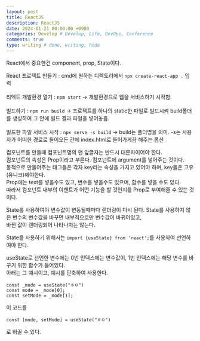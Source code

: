 ```yaml
---
layout: post
title: ReactJS
description: ReactJS
date: 2024-01-21 00:00:00 +0900
categories: Develop # Develop, Life, DevOps, Conference
comments: true
type: writing # done, writing, hide
---
```


React에서 중요한건 component, prop, State이다.

React 프로젝트 만들기 : cmd에 원하는 디렉토리에서 `npx create-react-app .` 입력  
<br>
리엑트 개발환경 열기 : `npm start` -> 개발환경으로 웹을 서비스하기 시작함.  
<br>
빌드하기 : `npm run build` -> 프로젝트를 하나의 static한 파일로 빌드시켜 build폴더를 생성하여 그 안에 빌드 결과 파일을 넣어놓음.  
<br>
빌드한 파일 서비스 시작 : `npx serve -s build` -> build는 폴더명을 의미. -s는 사용자가 어떠한 경로로 들어오든 간에 index.html로 들어가게끔 해주는 옵션
<br>

컴포넌트를 만들때 컴포넌트명의 맨 앞글자는 반드시 대문자이어야 한다.  
컴포넌트의 속성은 Prop이라고 부른다. 컴포넌트에 argument를 넣어주는 것이다.  
동적으로 만들어주는 태그들은 각자 key라는 속성을 가지고 있어야 하며, key들은 고유(유니크)해야한다.  
Prop에는 text를 넣을수도 있고, 변수를 넣을수도 있으며, 함수를 넣을 수도 있다.  
따라서 컴포넌트 내부의 이벤트가 어떤 기능을 할 것인지를 Prop로 부여해줄 수 있는 것이다.

State를 사용하여야 변수값이 변동될때마다 렌더링이 다시 된다. State를 사용하지 않은 변수의 변수값을 바꾸면 내부적으로만 변수값이 바뀌어있고,  
바뀐 값이 렌더링되어 나타나지는 않는다.

State를 사용하기 위해서는 `import {useState} from 'react';`를 사용하여 선언하여야 한다.

useState로 선언한 변수에는 0번 인덱스에는 변수값이, 1번 인덱스에는 해당 변수를 바꾸기 위한 함수가 들어있다.  
아래는 그 예시이고, 예시를 단축하여 사용한다.

```
const _mode = useState("ㅎㅇ")
const mode = _mode[0];
const setMode = _mode[1];
```

이 코드를

```
const [mode, setMode] = useState("ㅎㅇ")
```

로 바꿀 수 있다.

